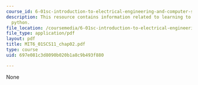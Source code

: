 ```yaml
---
course_id: 6-01sc-introduction-to-electrical-engineering-and-computer-science-i-spring-2011
description: This resource contains information related to learning to program in
  python.
file_location: /coursemedia/6-01sc-introduction-to-electrical-engineering-and-computer-science-i-spring-2011/697e081c3d8090b020b1a8c9b493f880_MIT6_01SCS11_chap02.pdf
file_type: application/pdf
layout: pdf
title: MIT6_01SCS11_chap02.pdf
type: course
uid: 697e081c3d8090b020b1a8c9b493f880

---
```

None